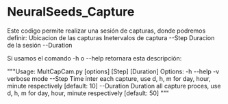 # NeuralSeeds_Capture
Este codigo permite realizar una sesión de capturas, donde podremos definir:
Ubicacion de las capturas <Folder>
Inetervalos de captura --Step
Duracion de la sesión --Duration

Si usamos el comando -h o --help retornara esta descripción:

"""Usage: MultCapCam.py [options] <Folder> [Step] [Duration]
Options:
  -h --help
  -v                 verbose mode
  --Step <int>       Time inter each capture, use d, h, m for day, hour, minute respectively [default: 10]
  --Duration <int>   Duration all capture proces, use d, h, m for day, hour, minute respectively [default: 50]
"""
